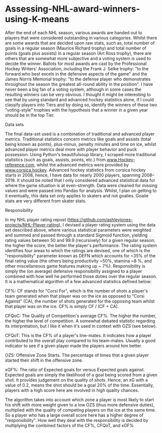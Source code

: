 # Assessing-NHL-award-winners-using-K-means

After the end of each NHL season, various awards are handed out to players that were considered outstanding in various categories. Whilst there are some awards that are decided upon raw stats, such as, total number of goals in a regular season (Maurice Richard trophy) and total number of points (goals plus assists) in a regular season (Art Ross trophy), there are others that are somewhat more subjective and a voting system is used to decide the winner. Ballots for most awards are cast by the Professional Hockey Writers' Association, including the Frank J. Selke trophy: "to the forward who best excels in the defensive aspects of the game" and the James Norris Memorial trophy: "to the defense player who demonstrates throughout the season the greatest all-round ability in the position". I have never been a big fan of a voting system, although in some cases the resulting winners can be very obvious. I thought it might be interesting to see that by using standard and advanced hockey statistics alone, if I could classify players into Tiers and by doing so, identify the winners of these two "voting-style" trophies with the hypothesis that a winner in a given year should be in the top Tier.

Data sets

The final data-set used is a combination of traditional and advanced player metrics. Traditional statistics concern metrics like goals and assists (total being known as points), plus-minus, penalty minutes and time on ice, whilst advanced player metrics deal more with player behavior and puck possession. Using Python's beautifulsoup library, I scraped more traditional statistics (such as goals, assists, points, etc.) from www.Hockey-reference.com, whilst the advanced metrics were provided by www.corsica.hockey. Advanced hockey statistics from corsica hockey starts in 2008, hence, I have data for nearly 2000 players, spanning 2008–2018. It should be noted that I only considered advanced statistical data for where the game situation is at even-strength. Data were cleaned for missing values and were passed into Pandas for analysis. Whilst, I plan on getting to it eventually, this data set only applies to skaters and not goalies. Goalie stats are very different from skater stats.

Responsibility

In my NHL player rating repost (https://github.com/ashleyjones-projects/NHL-Player-rating), I devised a player rating system using the data set described above, where various statistical parameters were weighted and summed and passed through a standard Sigmoid function, yielding rating values between 50 and 99.9 (recursively) for a given regular season; the higher the score, the better the player's performance. The rating system identifies four areas to which the ratings are devised, one of which is the "responsibility" parameter known as DEFN which accounts for ~35% of the final rating value (the others being productivity ~50%, stamina ~8 %, and other miscellaneous game features making up ~ 7%). Responsibility is simply the (on average) defensive responsibility assigned to a player combined with how well he performed those duties over the regular season. It is a mathematical algorithm of a few advanced statistics defined below:

CF%: CF stands for "Corsi For", which is the number of shots a player's team generated when that player was on the ice as opposed to "Corsi Against" (CA), the number of shots generated for the opposing team whilst that player was on the ice. CF% is simply CF / (CF + CA).

CFQoC: The Quality of Competition's average CF%. The higher the number, the higher the level of competition. A somewhat debated statistic regarding its interpretation, but I like it when it's used in context with OZS (see below).

CFQoT: This is the CF% of a player's line-mates. It indicates how a player contributed to the overall play compared to his team-mates. Usually a good indicator to see if a given player made the players around him better.

OZS: Offensive Zone Starts. The percentage of times that a given player started their shift in the offensive zone.

xGF%: The ratio of Expected goals for versus Expected goals against. Expected goals are simply the likelihood of a goal being scored from a given shot. It provides judgement on the quality of shots. Hence, an xG with a value of 0.2, means the shot should be a goal 20% of the time. Essentially, players with a high score here are involved in high quality chances.

The algorithm takes into account which zone a player is most likely to start his shift with more weight given to a low OZS (thus more defensive duties), multiplied with the quality of competing players on the ice at the same time. So a player who has a large overall score here has a higher degree of "responsibility". How well they deal with the responsibility is decided by multiplying the combined factors of the CF%, CFQoT, and xGF%
